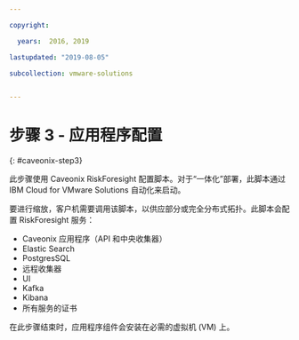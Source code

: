 ```yaml
---

copyright:

  years:  2016, 2019

lastupdated: "2019-08-05"

subcollection: vmware-solutions


---
```


# 步骤 3 - 应用程序配置
{: #caveonix-step3}

此步骤使用 Caveonix RiskForesight 配置脚本。对于“一体化”部署，此脚本通过 IBM Cloud for VMware Solutions 自动化来启动。

要进行缩放，客户机需要调用该脚本，以供应部分或完全分布式拓扑。此脚本会配置 RiskForesight 服务：
- Caveonix 应用程序（API 和中央收集器）
- Elastic Search
- PostgresSQL
- 远程收集器
- UI
- Kafka
- Kibana
- 所有服务的证书

在此步骤结束时，应用程序组件会安装在必需的虚拟机 (VM) 上。
